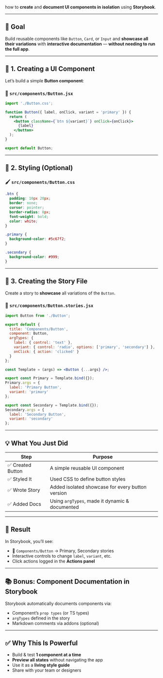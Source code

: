  how to **create** and **document UI components in isolation** using **Storybook**.

---

## 🎯 Goal

Build reusable components like `Button`, `Card`, or `Input` and **showcase all their variations** with **interactive documentation** — **without needing to run the full app**.

---

## 🧩 1. Creating a UI Component

Let’s build a simple **Button component**:

### 🔧 `src/components/Button.jsx`

```jsx
import './Button.css';

function Button({ label, onClick, variant = 'primary' }) {
  return (
    <button className={`btn ${variant}`} onClick={onClick}>
      {label}
    </button>
  );
}

export default Button;
```

---

## 🎨 2. Styling (Optional)

### 🖌️ `src/components/Button.css`

```css
.btn {
  padding: 10px 20px;
  border: none;
  cursor: pointer;
  border-radius: 8px;
  font-weight: bold;
  color: white;
}

.primary {
  background-color: #5c67f2;
}

.secondary {
  background-color: #999;
}
```

---

## 📘 3. Creating the Story File

Create a story to **showcase** all variations of the `Button`.

### 📖 `src/components/Button.stories.jsx`

```jsx
import Button from './Button';

export default {
  title: 'Components/Button',
  component: Button,
  argTypes: {
    label: { control: 'text' },
    variant: { control: 'radio', options: ['primary', 'secondary'] },
    onClick: { action: 'clicked' }
  }
};

const Template = (args) => <Button {...args} />;

export const Primary = Template.bind({});
Primary.args = {
  label: 'Primary Button',
  variant: 'primary'
};

export const Secondary = Template.bind({});
Secondary.args = {
  label: 'Secondary Button',
  variant: 'secondary'
};
```

---

## 💡 What You Just Did

| Step             | Purpose                                          |
| ---------------- | ------------------------------------------------ |
| ✅ Created Button | A simple reusable UI component                   |
| ✅ Styled It      | Used CSS to define button styles                 |
| ✅ Wrote Story    | Added isolated showcase for every button version |
| ✅ Added Docs     | Using `argTypes`, made it dynamic & documented   |

---

## 🧪 Result

In Storybook, you’ll see:

* 📌 `Components/Button` → Primary, Secondary stories
* Interactive controls to change `label`, `variant`, etc.
* Click actions logged in the **Actions panel**

---

## 📚 Bonus: Component Documentation in Storybook

Storybook automatically documents components via:

* Component’s `prop types` (or TS types)
* `argTypes` defined in the story
* Markdown comments via addons (optional)

---

## ✅ Why This Is Powerful

* Build & test **1 component at a time**
* **Preview all states** without navigating the app
* Use it as a **living style guide**
* Share with your team or designers


